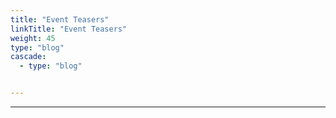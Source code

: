 ```yaml
---
title: "Event Teasers"
linkTitle: "Event Teasers"
weight: 45
type: "blog"
cascade:
  - type: "blog"


---
```



---
